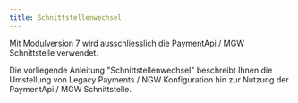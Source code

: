 ```yaml
---
title: Schnittstellenwechsel
---
```


Mit Modulversion 7 wird ausschliesslich die PaymentApi / MGW Schnittstelle verwendet.

Die vorliegende Anleitung "Schnittstellenwechsel" beschreibt Ihnen die Umstellung von Legacy Payments / NGW Konfiguration hin zur Nutzung der PaymentApi / MGW Schnittstelle.